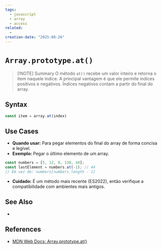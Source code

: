 ```yaml
---
tags:
  - javascript
  - array
  - access
related:
  - 
creation-date: "2025-08-26"
---
```


# `Array.prototype.at()`

> [!NOTE] Summary
> O método `at()` recebe um valor inteiro e retorna o item naquele índice. A principal vantagem é que ele permite índices positivos e negativos. Índices negativos contam a partir do final do array.

## Syntax

```javascript
const item = array.at(index)
```

## Use Cases

- **Quando usar:** Para pegar elementos do final do array de forma concisa e legível.
- **Exemplo:** Pegar o último elemento de um array.
```javascript
const numbers = [5, 12, 8, 130, 44];
const lastElement = numbers.at(-1); // 44
// Em vez de: numbers[numbers.length - 1]
```
- **Cuidado:** É um método mais recente (ES2022), então verifique a compatibilidade com ambientes mais antigos.

## See Also

- 

## References

- [MDN Web Docs: Array.prototype.at()](https://developer.mozilla.org/pt-BR/docs/Web/JavaScript/Reference/Global_Objects/Array/at)